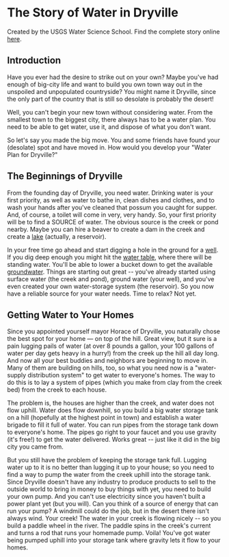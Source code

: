 # The Story of Water in Dryville

Created by the USGS Water Science School. Find the complete story online [here](https://www.usgs.gov/special-topic/water-science-school/science/story-water-dryville).

## Introduction

Have you ever had the desire to strike out on your own? Maybe you've had enough of big-city life and want to build you own town way out in the unspoiled and unpopulated countryside? You might name it Dryville, since the only part of the country that is still so desolate is probably the desert!

Well, you can't begin your new town without considering water. From the smallest town to the biggest city, there always has to be a water plan. You need to be able to get water, use it, and dispose of what you don't want.

So let's say you made the big move. You and some friends have found your (desolate) spot and have moved in. How would you develop your "Water Plan for Dryville?"

## The Beginnings of Dryville

From the founding day of Dryville, you need water. Drinking water is your first priority, as well as water to bathe in, clean dishes and clothes, and to wash your hands after you've cleaned that possum you caught for supper. And, of course, a toilet will come in very, very handy. So, your first priority will be to find a SOURCE of water. The obvious source is the creek or pond nearby. Maybe you can hire a beaver to create a dam in the creek and create a [lake](https://www.usgs.gov/special-topic/water-science-school/science/lakes-and-reservoirs) (actually, a reservoir).

In your free time go ahead and start digging a hole in the ground for a [well](https://www.usgs.gov/special-topic/water-science-school/science/groundwater-wells). If you dig deep enough you might hit the [water table](https://www.usgs.gov/special-topic/water-science-school/science/aquifers-and-groundwater), where there will be standing water. You'll be able to lower a bucket down to get the available [groundwater](https://www.usgs.gov/special-topic/water-science-school/science/groundwater-what-groundwater). Things are starting out great -- you've already started using surface water (the creek and pond), ground water (your well), and you've even created your own water-storage system (the reservoir). So you now have a reliable source for your water needs. Time to relax? Not yet.

## Getting Water to Your Homes
Since you appointed yourself mayor Horace of Dryville, you naturally chose the best spot for your home — on top of the hill. Great view, but it sure is a pain lugging pails of water (at over 8 pounds a gallon, your 100 gallons of water per day gets heavy in a hurry!) from the creek up the hill all day long. And now all your best buddies and neighbors are beginning to move in. Many of them are building on hills, too, so what you need now is a "water-supply distribution system" to get water to everyone's homes. The way to do this is to lay a system of pipes (which you make from clay from the creek bed) from the creek to each house.

The problem is, the houses are higher than the creek, and water does not flow uphill. Water does flow downhill, so you build a big water storage tank on a hill (hopefully at the highest point in town) and establish a water brigade to fill it full of water. You can run pipes from the storage tank down to everyone's home. The pipes go right to your faucet and you use gravity (it's free!) to get the water delivered. Works great -- just like it did in the big city you came from.

But you still have the problem of keeping the storage tank full. Lugging water up to it is no better than lugging it up to your house; so you need to find a way to pump the water from the creek uphill into the storage tank. Since Dryville doesn't have any industry to produce products to sell to the outside world to bring in money to buy things with yet, you need to build your own pump. And you can't use electricity since you haven't built a power plant yet (but you will). Can you think of a source of energy that can run your pump? A windmill could do the job, but in the desert there isn't always wind. Your creek! The water in your creek is flowing nicely -- so you build a paddle wheel in the river. The paddle spins in the creek's current and turns a rod that runs your homemade pump. Voila! You've got water being pumped uphill into your storage tank where gravity lets it flow to your homes.
